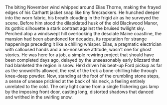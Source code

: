 The biting November wind whipped around Elias Thorne, making the frayed edges of his Carhartt jacket snap like tiny firecrackers.  He hunched deeper into the worn fabric, his breath clouding in the frigid air as he surveyed the scene. Before him stood the dilapidated husk of the old Blackwood Manor, its gothic silhouette a stark contrast against the bruised twilight sky.  Perched atop a windswept hill overlooking the desolate Maine coastline, the mansion had been abandoned for decades, its reputation for strange happenings preceding it like a chilling whisper. Elias, a pragmatic electrician with calloused hands and a no-nonsense attitude, wasn't one for ghost stories. He was here for a job, a simple rewiring project that should have been completed days ago, delayed by the unseasonably early blizzard that had blanketed the region in snow.  He’d driven his beat-up Ford pickup as far as the snowdrifts allowed, the rest of the trek a bone-chilling hike through knee-deep powder. Now, standing at the foot of the crumbling stone steps, a sense of unease prickled at the back of his neck, a feeling entirely unrelated to the cold.  The only light came from a single flickering gas lamp by the imposing front door, casting long, distorted shadows that danced and writhed in the swirling snow.
